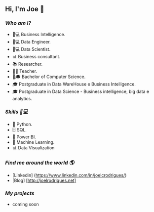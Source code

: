 ## Hi, I'm Joe 👋

<!--
**Joel-Rodrigues/Joel-Rodrigues** is a ✨ _special_ ✨ repository because its `README.md` (this file) appears on your GitHub profile.

Here are some ideas to get you started:

- 🔭 I’m currently working on ...
- 🌱 I’m currently learning ...
- 👯 I’m looking to collaborate on ...
- 🤔 I’m looking for help with ...
- 💬 Ask me about ...
- 📫 How to reach me: ...
- 😄 Pronouns: ...
- ⚡ Fun fact: ...
-->

### *Who am I?*
* 👨💻 Business Intelligence.
* 👨💻 Data Engineer.
* 👨💻 Data Scientist.
* 📊 Business consultant.
* 📚 Researcher.
* 👨🏫 Teacher.
* 👨🎓 Bachelor of Computer Science.
* 🎓 Postgraduate in Data WareHouse e Business Intelligence.
* 🎓 Postgraduate in Data Science - Business intelligence, big data e analytics.

### *Skills 👨💻*
* 🐍 Python.
* 🗄 SQL.
* 🧮 Power BI.
* 🔮 Machine Learning.
* 📊 Data Visualization

### *Find me around the world 🌎*
* [Linkedin] (https://www.linkedin.com/in/joelcrodrigues/)
* [Blog] [http://joelrodrigues.net]

### *My projects*
* coming soon

